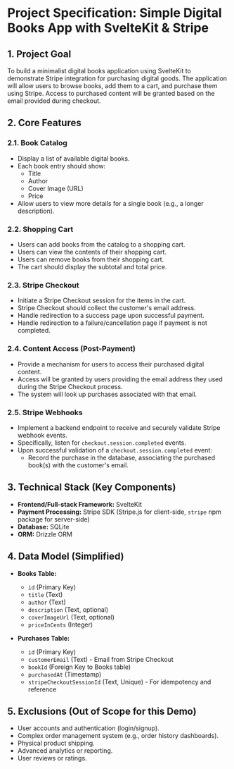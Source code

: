 # Project Specification: Simple Digital Books App with SvelteKit & Stripe

## 1. Project Goal

To build a minimalist digital books application using SvelteKit to demonstrate Stripe integration for purchasing digital goods. The application will allow users to browse books, add them to a cart, and purchase them using Stripe. Access to purchased content will be granted based on the email provided during checkout.

## 2. Core Features

### 2.1. Book Catalog

- Display a list of available digital books.
- Each book entry should show:
  - Title
  - Author
  - Cover Image (URL)
  - Price
- Allow users to view more details for a single book (e.g., a longer description).

### 2.2. Shopping Cart

- Users can add books from the catalog to a shopping cart.
- Users can view the contents of their shopping cart.
- Users can remove books from their shopping cart.
- The cart should display the subtotal and total price.

### 2.3. Stripe Checkout

- Initiate a Stripe Checkout session for the items in the cart.
- Stripe Checkout should collect the customer's email address.
- Handle redirection to a success page upon successful payment.
- Handle redirection to a failure/cancellation page if payment is not completed.

### 2.4. Content Access (Post-Payment)

- Provide a mechanism for users to access their purchased digital content.
- Access will be granted by users providing the email address they used during the Stripe Checkout process.
- The system will look up purchases associated with that email.

### 2.5. Stripe Webhooks

- Implement a backend endpoint to receive and securely validate Stripe webhook events.
- Specifically, listen for `checkout.session.completed` events.
- Upon successful validation of a `checkout.session.completed` event:
  - Record the purchase in the database, associating the purchased book(s) with the customer's email.

## 3. Technical Stack (Key Components)

- **Frontend/Full-stack Framework:** SvelteKit
- **Payment Processing:** Stripe SDK (Stripe.js for client-side, `stripe` npm package for server-side)
- **Database:** SQLite
- **ORM:** Drizzle ORM

## 4. Data Model (Simplified)

- **Books Table:**

  - `id` (Primary Key)
  - `title` (Text)
  - `author` (Text)
  - `description` (Text, optional)
  - `coverImageUrl` (Text, optional)
  - `priceInCents` (Integer)

- **Purchases Table:**
  - `id` (Primary Key)
  - `customerEmail` (Text) - Email from Stripe Checkout
  - `bookId` (Foreign Key to Books table)
  - `purchasedAt` (Timestamp)
  - `stripeCheckoutSessionId` (Text, Unique) - For idempotency and reference

## 5. Exclusions (Out of Scope for this Demo)

- User accounts and authentication (login/signup).
- Complex order management system (e.g., order history dashboards).
- Physical product shipping.
- Advanced analytics or reporting.
- User reviews or ratings.
